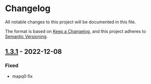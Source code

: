 # Changelog

All notable changes to this project will be documented in this file.

The format is based on [Keep a Changelog](https://keepachangelog.com/en/1.1.0/),
and this project adheres to [Semantic Versioning](https://semver.org/spec/v2.0.0.html).

## [1.3.1] - 2022-12-08

### Fixed

- mapq0 fix

[unreleased]: https://github.com/Emiller88/NARFMAP/compare/v1.3.1...HEAD
[1.3.1]: https://github.com/Emiller88/NARFMAP/compare/v1.3.0...v1.3.1
